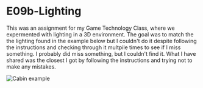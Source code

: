 # E09b-Lighting

This was an assignment for my Game Technology Class, where we expermented with lighting in a 3D environment. The goal was to match the the lighting found in the example below but I couldn't do it despite following the instructions and checking through it multpile times to see if I miss something. I probably did miss something, but I couldn't find it. What I have shared was the closest I got by following the instructions and trying not to make any mistakes.

![Cabin example](https://github.com/BL-MSCH-C220-S20/E09b-Lighting/blob/master/cabin.gif)

